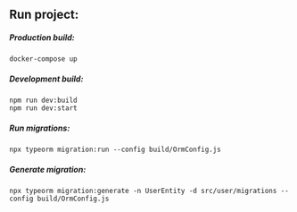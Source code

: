 ## Run project:

##### Production build:

```
docker-compose up
```

##### Development build:

```
npm run dev:build
npm run dev:start
```

##### Run migrations:

```
npx typeorm migration:run --config build/OrmConfig.js
```

##### Generate migration:

```
npx typeorm migration:generate -n UserEntity -d src/user/migrations --config build/OrmConfig.js
```
